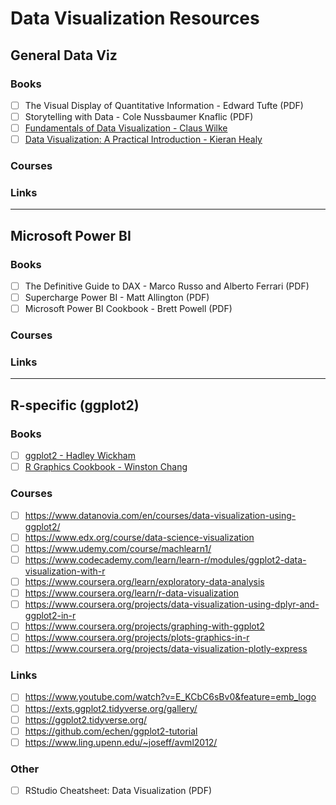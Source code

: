 # Data Visualization Resources

## General Data Viz

### Books
- [ ] The Visual Display of Quantitative Information - Edward Tufte (PDF)
- [ ] Storytelling with Data - Cole Nussbaumer Knaflic (PDF)
- [ ] [Fundamentals of Data Visualization - Claus Wilke](https://clauswilke.com/dataviz/)
- [ ] [Data Visualization: A Practical Introduction - Kieran Healy](https://socviz.co/)

### Courses

### Links

---

## Microsoft Power BI

### Books
- [ ] The Definitive Guide to DAX - Marco Russo and Alberto Ferrari (PDF)
- [ ] Supercharge Power BI - Matt Allington (PDF)
- [ ] Microsoft Power BI Cookbook - Brett Powell (PDF)

### Courses

### Links

---

## R-specific (ggplot2)

### Books
- [ ] [ggplot2 - Hadley Wickham](https://ggplot2-book.org/)
- [ ] [R Graphics Cookbook - Winston Chang](https://r-graphics.org/)

### Courses
- [ ] https://www.datanovia.com/en/courses/data-visualization-using-ggplot2/
- [ ] https://www.edx.org/course/data-science-visualization
- [ ] https://www.udemy.com/course/machlearn1/
- [ ] https://www.codecademy.com/learn/learn-r/modules/ggplot2-data-visualization-with-r
- [ ] https://www.coursera.org/learn/exploratory-data-analysis
- [ ] https://www.coursera.org/learn/r-data-visualization
- [ ] https://www.coursera.org/projects/data-visualization-using-dplyr-and-ggplot2-in-r
- [ ] https://www.coursera.org/projects/graphing-with-ggplot2
- [ ] https://www.coursera.org/projects/plots-graphics-in-r
- [ ] https://www.coursera.org/projects/data-visualization-plotly-express

### Links
- [ ] https://www.youtube.com/watch?v=E_KCbC6sBv0&feature=emb_logo
- [ ] https://exts.ggplot2.tidyverse.org/gallery/
- [ ] https://ggplot2.tidyverse.org/
- [ ] https://github.com/echen/ggplot2-tutorial
- [ ] https://www.ling.upenn.edu/~joseff/avml2012/

### Other
- [ ] RStudio Cheatsheet: Data Visualization (PDF)
